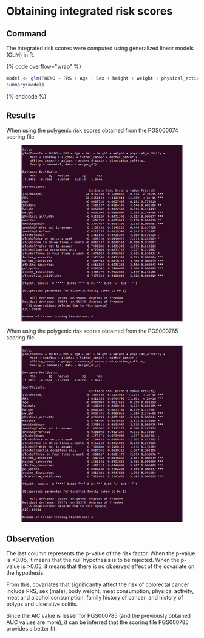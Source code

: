# Obtaining integrated risk scores

## Command

The integrated risk scores were computed using generalized linear models (GLM) in R.

{% code overflow="wrap" %}
```r
model <- glm(PHENO ~ PRS + Age + Sex + height + weight + physical_activity + meat + smoking + alcohol + father_cancer + mother_cancer + sibling_cancer + polyps + crohns_disease + ulcerative_colitis, data = merged_df, family = binomial)
summary(model)
```
{% endcode %}

## Results

When using the polygenic risk scores obtained from the PGS000074 scoring file

<figure><img src="../.gitbook/assets/CRF + PRS1.png" alt=""><figcaption></figcaption></figure>

When using the polygenic risk scores obtained from the PGS000785 scoring file

<figure><img src="../.gitbook/assets/CRF + PRS2.png" alt=""><figcaption></figcaption></figure>

## Observation

The last column represents the p-value of the risk factor. When the p-value is <0.05, it means that the null hypothesis is to be rejected. When the p-value is >0.05, it means that there is no observed effect of the covariate on the hypothesis.

From this, covariates that significantly affect the risk of colorectal cancer include PRS, sex (male), body weight, meat consumption, physical activity, meat and alcohol consumption, family history of cancer, and history of polyps and ulcerative colitis.

Since the AIC value is lesser for PGS000785 (and the previously obtained AUC values are more), it can be inferred that the scoring file PGS000785 provides a better fit.
